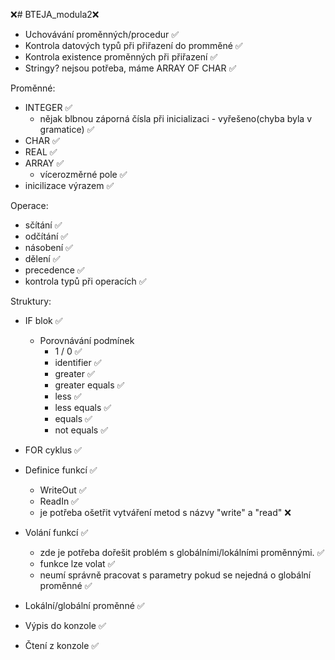 ❌# BTEJA_modula2❌
- Uchovávání proměnných/procedur ✅
- Kontrola datových typů při přiřazení do promměné ✅
- Kontrola existence proměnných při přiřazení ✅
- Stringy? nejsou potřeba, máme ARRAY OF CHAR ✅


Proměnné:
  - INTEGER ✅
      - nějak blbnou záporná čísla při inicializaci - vyřešeno(chyba byla v gramatice) ✅
  - CHAR ✅
  - REAL ✅
  - ARRAY ✅
    - vícerozměrné pole ✅
  - inicilizace výrazem ✅

Operace:
  - sčítání ✅
  - odčítání ✅
  - násobení ✅
  - dělení ✅
  - precedence ✅
  - kontrola typů při operacích ✅

Struktury:
  -  IF blok ✅
      - Porovnávání podmínek
          - 1 / 0 ✅
          - identifier ✅
          - greater ✅
          - greater equals ✅
          - less ✅
          - less equals ✅
          - equals ✅
          - not equals ✅
        
  -  FOR cyklus ✅
  -  Definice funkcí ✅
      - WriteOut ✅
      - ReadIn ✅
      - je potřeba ošetřit vytváření metod s názvy "write" a "read" ❌
  -  Volání funkcí ✅
      - zde je potřeba dořešit problém s globálními/lokálními proměnnými. ✅
      - funkce lze volat ✅
      - neumí správně pracovat s parametry pokud se nejedná o globální proměnné ✅
  -  Lokální/globální proměnné  ✅
  -  Výpis do konzole ✅
  -  Čtení z konzole ✅
    
